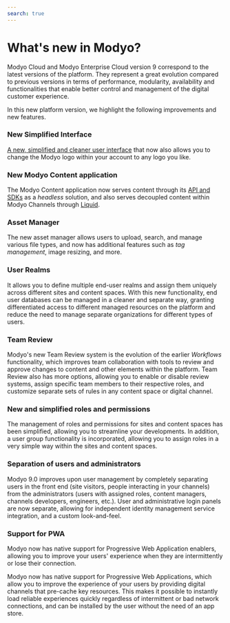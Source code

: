 ```yaml
---
search: true
---
```


# What's new in Modyo?

Modyo Cloud and Modyo Enterprise Cloud version 9 correspond to the latest versions of the platform. They represent a great evolution compared to previous versions in terms of performance, modularity, availability and functionalities that enable better control and management of the digital customer experience. 

In this new platform version, we highlight the following improvements and new features.

### New Simplified Interface

[A new, simplified and cleaner user interface](/en/platform/core/the-modyo-interface.html) that now also allows you to change the Modyo logo within your account to any logo you like.

### New Modyo Content application

The Modyo Content application now serves content through its [API and SDKs](/platform/content/public-api-reference.html) as a _headless_ solution, and also serves decoupled content within Modyo Channels through [Liquid](/platform/channels/liquid-markup.html).

### Asset Manager

The new asset manager allows users to upload, search, and manage various file types, and now has additional features such as _tag management_, image resizing, and more.

### User Realms

It allows you to define multiple end-user realms and assign them uniquely across different sites and content spaces. With this new functionality, end user databases can be managed in a cleaner and separate way, granting differentiated access to different managed resources on the platform and reduce the need to manage separate organizations for different types of users.

### Team Review

Modyo's new Team Review system is the evolution of the earlier _Workflows_ functionality, which improves team collaboration with tools to review and approve changes to content and other elements within the platform. Team Review also has more options, allowing you to enable or disable review systems, assign specific team members to their respective roles, and customize separate sets of rules in any content space or digital channel.

### New and simplified roles and permissions

The management of roles and permissions for sites and content spaces has been simplified, allowing you to streamline your developments. In addition, a user group functionality is incorporated, allowing you to assign roles in a very simple way within the sites and content spaces.

### Separation of users and administrators

Modyo 9.0 improves upon user management by completely separating users in the front end (site visitors, people interacting in your channels) from the administrators (users with assigned roles, content managers, channels developers, engineers, etc.). User and administrative login panels are now separate, allowing for independent identity management service integration, and a custom look-and-feel.

### Support for PWA

Modyo now has native support for Progressive Web Application enablers, allowing you to improve your users' experience when they are intermittently or lose their connection.

Modyo now has native support for Progressive Web Applications, which allow you to improve the experience of your users by providing digital channels that pre-cache key resources. This makes it possible to instantly load reliable experiences quickly regardless of intermittent or bad network connections, and can be installed by the user without the need of an app store.
